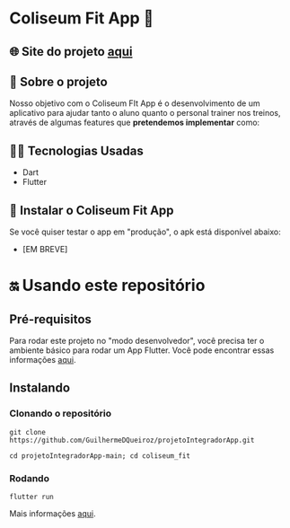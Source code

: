 # Coliseum Fit App 💪

## 🌐 Site do projeto [aqui](https://coliseumfit.netlify.app/)

## 🧐 Sobre o projeto
Nosso objetivo com o Coliseum FIt App é o desenvolvimento de um aplicativo para ajudar tanto o aluno quanto o personal trainer nos treinos, através de algumas features que **pretendemos implementar** como:

## 👩‍💻 Tecnologias Usadas

- Dart
- Flutter

## 📲 Instalar o Coliseum Fit App
Se você quiser testar o app em "produção", o apk está disponível abaixo: 
- [EM BREVE]

# 🔛 Usando este repositório
## Pré-requisitos 
Para rodar este projeto no "modo desenvolvedor", você precisa ter o ambiente básico para rodar um App Flutter. Você pode encontrar essas informações [aqui](https://flutter.dev/docs/get-started/install).

## Instalando 
### Clonando o repositório
```
git clone https://github.com/GuilhermeDQueiroz/projetoIntegradorApp.git

cd projetoIntegradorApp-main; cd coliseum_fit
```

### Rodando 
```
flutter run
```
Mais informações [aqui](https://flutter.dev/docs/get-started/test-drive?tab=vscode).
